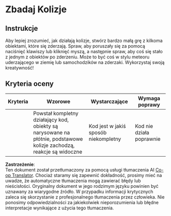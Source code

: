 <!--
CO_OP_TRANSLATOR_METADATA:
{
  "original_hash": "8a0a097b45e7c75a611e2795e4013f16",
  "translation_date": "2025-08-24T12:38:37+00:00",
  "source_file": "6-space-game/4-collision-detection/assignment.md",
  "language_code": "pl"
}
-->
# Zbadaj Kolizje

## Instrukcje

Aby lepiej zrozumieć, jak działają kolizje, stwórz bardzo małą grę z kilkoma obiektami, które się zderzają. Spraw, aby poruszały się za pomocą naciśnięć klawiszy lub kliknięć myszą, a następnie spraw, aby coś się stało z jednym z obiektów po zderzeniu. Może to być coś w stylu meteoru uderzającego w ziemię lub samochodzików na zderzaki. Wykorzystaj swoją kreatywność!

## Kryteria oceny

| Kryteria | Wzorowe                                                                                                                  | Wystarczające                  | Wymaga poprawy    |
| -------- | ------------------------------------------------------------------------------------------------------------------------ | ------------------------------ | ----------------- |
|          | Powstał kompletny działający kod, obiekty są narysowane na płótnie, podstawowe kolizje zachodzą, reakcje są widoczne      | Kod jest w jakiś sposób niekompletny | Kod nie działa poprawnie |

**Zastrzeżenie**:  
Ten dokument został przetłumaczony za pomocą usługi tłumaczenia AI [Co-op Translator](https://github.com/Azure/co-op-translator). Chociaż staramy się zapewnić dokładność, prosimy mieć na uwadze, że automatyczne tłumaczenia mogą zawierać błędy lub nieścisłości. Oryginalny dokument w jego rodzimym języku powinien być uznawany za wiarygodne źródło. W przypadku informacji krytycznych zaleca się skorzystanie z profesjonalnego tłumaczenia przez człowieka. Nie ponosimy odpowiedzialności za jakiekolwiek nieporozumienia lub błędne interpretacje wynikające z użycia tego tłumaczenia.